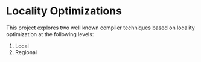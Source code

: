 # Locality Optimizations
This project explores two well known compiler techniques based on locality optimization at the following levels:
1. Local
2. Regional
